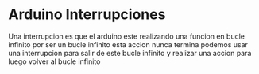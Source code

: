 # Arduino Interrupciones
Una interrupcion es que el arduino este realizando una funcion en bucle infinito por ser un bucle infinito esta accion nunca termina podemos usar una interrupcion para salir de este bucle infinito y realizar una accion para luego volver al bucle infinito

